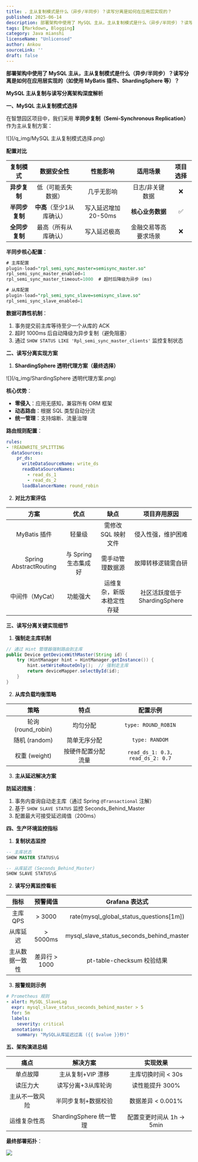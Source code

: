 ```yaml
---
title: ，主从复制模式是什么（异步/半同步）？读写分离是如何在应用层实现的？
published: 2025-06-14
description: 部署架构中使用了 MySQL 主从，主从复制模式是什么（异步/半同步）？读写分离是如何在应用层实现的（如使用 MyBatis 插件、ShardingSphere 等）？
tags: [Markdown, Blogging]
category: Java mianshi
licenseName: "Unlicensed"
author: Ankou
sourceLink: ''
draft: false
---
```

**部署架构中使用了 MySQL 主从，主从复制模式是什么（异步/半同步）？读写分离是如何在应用层实现的（如使用 MyBatis 插件、ShardingSphere 等）？**

**MySQL 主从复制与读写分离架构深度解析**

**一、MySQL 主从复制模式选择**

在智慧园区项目中，我们采用 **半同步复制（Semi-Synchronous Replication）** 作为主从复制方案：

![](/q_img/MySQL 主从复制模式选择.png)

**配置对比**

|  **复制模式**  |      **数据安全性**       |     **性能影响**     |     **适用场景**     | 项目选择 |
| :------------: | :-----------------------: | :------------------: | :------------------: | :------: |
|  **异步复制**  |    低（可能丢失数据）     |      几乎无影响      |   日志/非关键数据    |    ❌     |
| **半同步复制** | **中高**（至少1从库确认） | 写入延迟增加 20-50ms |   **核心业务数据**   |    ✅     |
| **全同步复制** |   最高（所有从库确认）    |     写入延迟极高     | 金融交易等高要求场景 |    ❌     |

**半同步核心配置**：

```sql
# 主库配置
plugin-load="rpl_semi_sync_master=semisync_master.so"
rpl_semi_sync_master_enabled=1
rpl_semi_sync_master_timeout=1000  # 超时后降级为异步 (ms)

# 从库配置
plugin-load="rpl_semi_sync_slave=semisync_slave.so"
rpl_semi_sync_slave_enabled=1
```

**数据可靠性机制**：

1. 事务提交前主库等待至少一个从库的 ACK
2. 超时 1000ms 后自动降级为异步复制（避免阻塞）
3. 通过 `SHOW STATUS LIKE 'Rpl_semi_sync_master_clients'` 监控复制状态

**二、读写分离实现方案**

1. **ShardingSphere 透明代理方案（最终选择）**

![](/q_img/ShardingSphere 透明代理方案.png)

**核心优势**：

- **零侵入**：应用无感知，兼容所有 ORM 框架
- **动态路由**：根据 SQL 类型自动分流
- **统一管理**：支持熔断、流量治理

**路由规则配置**：

```yaml
rules:
- !READWRITE_SPLITTING
  dataSources:
    pr_ds:
      writeDataSourceName: write_ds
      readDataSourceNames:
        - read_ds_1
        - read_ds_2
      loadBalancerName: round_robin
```

2. **对比方案评估**

|        **方案**        |         优点         |            缺点            |         项目弃用原因          |
| :--------------------: | :------------------: | :------------------------: | :---------------------------: |
|      MyBatis 插件      |        轻量级        |    需修改 SQL 映射文件     |      侵入性强，维护困难       |
| Spring AbstractRouting | 与 Spring 生态集成好 |      需手动管理数据源      |      故障转移逻辑需自研       |
|    中间件（MyCat）     |       功能强大       | 运维复杂，新版本稳定性存疑 | 社区活跃度低于 ShardingSphere |

**三、读写分离关键实现细节**

1. **强制走主库机制**

```java
// 通过 Hint 管理器强制路由到主库
public Device getDeviceWithMaster(String id) {
    try (HintManager hint = HintManager.getInstance()) {
        hint.setWriteRouteOnly();  // 强制走主库
        return deviceMapper.selectById(id);
    }
}
```

2. **从库负载均衡策略**

|      **策略**      |        特点        |             配置示例             |
| :----------------: | :----------------: | :------------------------------: |
| 轮询 (round_robin) |      均匀分配      |       `type: ROUND_ROBIN`        |
|   随机 (random)    |    简单无序分配    |          `type: RANDOM`          |
|   权重 (weight)    | 按硬件配置分配流量 | `read_ds_1: 0.3, read_ds_2: 0.7` |

3. **主从延迟解决方案**

**防延迟措施**：

1. 事务内查询自动走主库（通过 Spring `@Transactional` 注解）
2. 基于 `SHOW SLAVE STATUS` 监控 Seconds_Behind_Master
3. 配置最大可接受延迟阈值（200ms）

**四、生产环境监控指标**

1. **复制状态监控**

```sql
-- 主库状态
SHOW MASTER STATUS\G

-- 从库延迟 (Seconds_Behind_Master)
SHOW SLAVE STATUS\G
```

2. **读写分离监控看板**

|    **指标**    |   预警阈值    |              Grafana 表达式              |
| :------------: | :-----------: | :--------------------------------------: |
|    主库 QPS    |    > 3000     | rate(mysql_global_status_questions[1m])  |
|    从库延迟    |   > 5000ms    | mysql_slave_status_seconds_behind_master |
| 主从数据一致性 | 差异行 > 1000 |        pt-table-checksum 校验结果        |

3. **报警规则示例**

```yaml
# Prometheus 规则
- alert: MySQL_SlaveLag
  expr: mysql_slave_status_seconds_behind_master > 5
  for: 5m
  labels:
    severity: critical
  annotations:
    summary: "MySQL从库延迟过高 ({{ $value }}秒)"
```

**五、架构演进总结**

|    **痛点**    |        解决方案         |         实现效果         |
| :------------: | :---------------------: | :----------------------: |
|    单点故障    |    主从复制+VIP 漂移    |    主库切换时间 < 30s    |
|    读压力大    |   读写分离+3从库轮询    |     读性能提升 300%      |
| 主从不一致风险 |   半同步复制+数据校验   |    数据差异 < 0.001%     |
|  运维复杂性高  | ShardingSphere 统一管理 | 配置变更时间从 1h → 5min |

**最终部署拓扑**：

![](/q_img/最终部署拓扑.png)